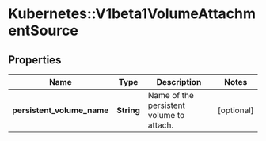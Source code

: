 # Kubernetes::V1beta1VolumeAttachmentSource

## Properties
Name | Type | Description | Notes
------------ | ------------- | ------------- | -------------
**persistent_volume_name** | **String** | Name of the persistent volume to attach. | [optional] 


